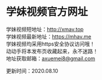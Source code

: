 # 学妹视频官方网址

学妹视频短地址：http://xmav.top<br />
学妹视频最新地址：https://mhav.me<br />
学妹视频均采用https安全协议访问哦！<br />
动动手将本发布页收藏起来，永不迷路！<br />
地址获取邮箱：axuemei8@gmail.com

更新时间：2020.08.10

